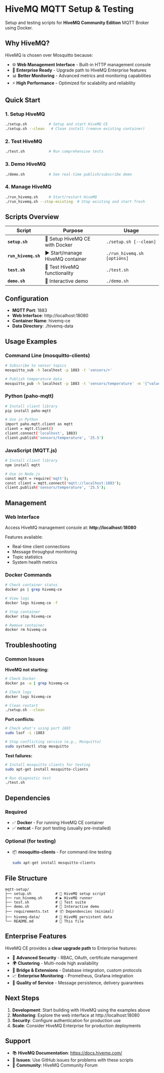 # HiveMQ MQTT Setup & Testing

Setup and testing scripts for **HiveMQ Community Edition** MQTT Broker using Docker.

## Why HiveMQ?

HiveMQ is chosen over Mosquitto because:
- 🌐 **Web Management Interface** - Built-in HTTP management console
- 🚀 **Enterprise Ready** - Upgrade path to HiveMQ Enterprise features
- 📊 **Better Monitoring** - Advanced metrics and monitoring capabilities
- ⚡ **High Performance** - Optimized for scalability and reliability

## Quick Start

### 1. Setup HiveMQ
```bash
./setup.sh          # Setup and start HiveMQ CE
./setup.sh --clean   # Clean install (remove existing container)
```

### 2. Test HiveMQ
```bash
./test.sh           # Run comprehensive tests
```

### 3. Demo HiveMQ
```bash
./demo.sh           # See real-time publish/subscribe demo
```

### 4. Manage HiveMQ
```bash
./run_hivemq.sh     # Start/restart HiveMQ
./run_hivemq.sh --stop-existing  # Stop existing and start fresh
```

## Scripts Overview

| Script | Purpose | Usage |
|--------|---------|-------|
| **`setup.sh`** | 🔧 Setup HiveMQ CE with Docker | `./setup.sh [--clean]` |
| **`run_hivemq.sh`** | ▶️ Start/manage HiveMQ container | `./run_hivemq.sh [options]` |
| **`test.sh`** | 🧪 Test HiveMQ functionality | `./test.sh` |
| **`demo.sh`** | 🚀 Interactive demo | `./demo.sh` |

## Configuration

- **MQTT Port**: 1883
- **Web Interface**: http://localhost:18080
- **Container Name**: hivemq-ce
- **Data Directory**: ./hivemq-data

## Usage Examples

### Command Line (mosquitto-clients)
```bash
# Subscribe to sensor topics
mosquitto_sub -h localhost -p 1883 -t 'sensors/+'

# Publish temperature data
mosquitto_pub -h localhost -p 1883 -t 'sensors/temperature' -m '{"value": 25.5, "unit": "°C"}'
```

### Python (paho-mqtt)
```bash
# Install client library
pip install paho-mqtt

# Use in Python
import paho.mqtt.client as mqtt
client = mqtt.Client()
client.connect('localhost', 1883)
client.publish('sensors/temperature', '25.5')
```

### JavaScript (MQTT.js)
```bash
# Install client library
npm install mqtt

# Use in Node.js
const mqtt = require('mqtt');
const client = mqtt.connect('mqtt://localhost:1883');
client.publish('sensors/temperature', '25.5');
```

## Management

### Web Interface
Access HiveMQ management console at: **http://localhost:18080**

Features available:
- Real-time client connections
- Message throughput monitoring
- Topic statistics
- System health metrics

### Docker Commands
```bash
# Check container status
docker ps | grep hivemq-ce

# View logs
docker logs hivemq-ce -f

# Stop container
docker stop hivemq-ce

# Remove container
docker rm hivemq-ce
```

## Troubleshooting

### Common Issues

**HiveMQ not starting:**
```bash
# Check Docker
docker ps -a | grep hivemq-ce

# Check logs
docker logs hivemq-ce

# Clean restart
./setup.sh --clean
```

**Port conflicts:**
```bash
# Check what's using port 1883
sudo lsof -i :1883

# Stop conflicting service (e.g., Mosquitto)
sudo systemctl stop mosquitto
```

**Test failures:**
```bash
# Install mosquitto clients for testing
sudo apt-get install mosquitto-clients

# Run diagnostic test
./test.sh
```

## Dependencies

### Required
- ✅ **Docker** - For running HiveMQ CE container
- ✅ **netcat** - For port testing (usually pre-installed)

### Optional (for testing)
- 📦 **mosquitto-clients** - For command-line testing
  ```bash
  sudo apt-get install mosquitto-clients
  ```

## File Structure

```
mqtt-setup/
├── setup.sh           # 🔧 HiveMQ setup script
├── run_hivemq.sh      # ▶️ HiveMQ runner
├── test.sh            # 🧪 Test suite
├── demo.sh            # 🚀 Interactive demo
├── requirements.txt   # 📦 Dependencies (minimal)
├── hivemq-data/       # 💾 HiveMQ persistent data
└── README.md          # 📖 This file
```

## Enterprise Features

HiveMQ CE provides a **clear upgrade path** to Enterprise features:

- 🔐 **Advanced Security** - RBAC, OAuth, certificate management
- 🌍 **Clustering** - Multi-node high availability
- 🔗 **Bridge & Extensions** - Database integration, custom protocols
- 📈 **Enterprise Monitoring** - Prometheus, Grafana integration
- 🎯 **Quality of Service** - Message persistence, delivery guarantees

## Next Steps

1. **Development**: Start building with HiveMQ using the examples above
2. **Monitoring**: Explore the web interface at http://localhost:18080
3. **Security**: Configure authentication for production use
4. **Scale**: Consider HiveMQ Enterprise for production deployments

## Support

- 📚 **HiveMQ Documentation**: https://docs.hivemq.com/
- 🐛 **Issues**: Use GitHub issues for problems with these scripts
- 💬 **Community**: HiveMQ Community Forum
